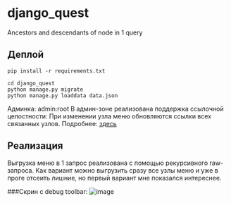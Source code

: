 # django_quest
Ancestors and descendants of node in 1 query

## Деплой
~~~
pip install -r requirements.txt
~~~
~~~
cd django_quest
python manage.py migrate
python manage.py loaddata data.json
~~~
Админка: admin:root
В админ-зоне реализована поддержка ссылочной целостности:
При изменении узла меню обновляются ссылки всех связанных узлов.
Подробнее: [здесь](https://github.com/P90Master/django_quest/blob/bc4e50f621e5f801b1fcc0917bb31c1e3dad1dc9/django_quest/menu/admin.py#L38)

## Реализация
Выгрузка меню в 1 запрос реализована с помощью рекурсивного raw-запроса.
Как вариант можно выгрузить сразу все узлы меню и уже в проге отсеить лишние,
но первый вариант мне показался интереснее.

###Скрин с debug toolbar:
![image](https://user-images.githubusercontent.com/61431365/222961990-e3642547-db3b-4dee-a6dd-0c5388ff750d.png)
